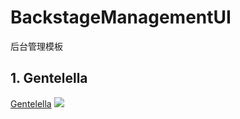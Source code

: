 # BackstageManagementUI
后台管理模板
## 1. Gentelella
[Gentelella](https://github.com/ColorlibHQ/gentelella)
![](https://camo.githubusercontent.com/3557eeca331369c7be5aad2e9254095219241f9324b6889217d1dc966bf143a1/68747470733a2f2f63646e2e636f6c6f726c69622e636f6d2f77702f77702d636f6e74656e742f75706c6f6164732f73697465732f322f67656e74656c656c6c612d61646d696e2d74656d706c6174652d707265766965772e6a7067)
